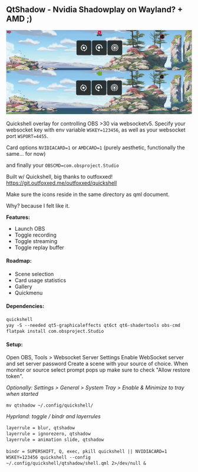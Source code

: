 ## QtShadow - Nvidia Shadowplay on Wayland? + AMD ;)

![qtshadow](https://github.com/entailz/qtshadow/blob/master/assets/amd_nvidia.png)

Quickshell overlay for controlling OBS >30 via websocketv5.
Specify your websocket key with env variable `WSKEY=123456`,
as well as your websocket port `WSPORT=4455`.

Card options `NVIDIACARD=1` or `AMDCARD=1`
(purely aesthetic, functionally the same... for now)

and finally your `OBSCMD=com.obsproject.Studio`

Built w/ Quickshell, big thanks to outfoxxed!
https://git.outfoxxed.me/outfoxxed/quickshell

Make sure the icons reside in the same directory as qml document.

Why? because I felt like it.

**Features:**

- Launch OBS
- Toggle recording
- Toggle streaming
- Toggle replay buffer

#### Roadmap:

- Scene selection
- Card usage statistics
- Gallery
- Quickmenu

#### Dependencies:

```
quickshell
yay -S --needed qt5-graphicaleffects qt6ct qt6-shadertools obs-cmd
flatpak install com.obsproject.Studio
```

#### Setup:

Open OBS, Tools > Websocket Server Settings
Enable WebSocket server and set server password
Create a scene with your source of choice. When
monitor or source select prompt pops up make sure
to check "Allow restore token".

_Optionally: Settings > General > System Tray > Enable & Minimize to tray when started_

```
mv qtshadow ~/.config/quickshell/
```

_Hyprland: toggle / bindr and layerrules_

```
layerrule = blur, qtshadow
layerrule = ignorezero, qtshadow
layerrule = animation slide, qtshadow

bindr = SUPERSHIFT, Q, exec, pkill quickshell || NVIDIACARD=1 WSKEY=123456 quickshell --config ~/.config/quickshell/qtshadow/shell.qml 2>/dev/null &
```
